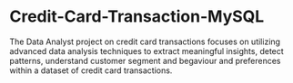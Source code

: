 # Credit-Card-Transaction-MySQL
The Data Analyst project on credit card transactions focuses on utilizing advanced data analysis techniques to extract meaningful insights, detect patterns, understand customer segment and begaviour and preferences within a dataset of credit card transactions.
